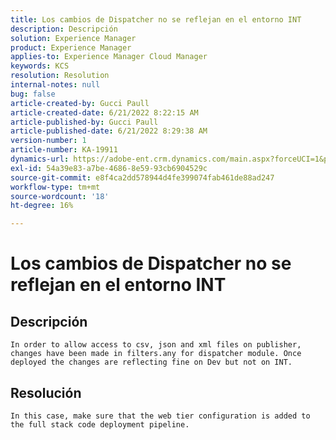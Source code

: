 ```yaml
---
title: Los cambios de Dispatcher no se reflejan en el entorno INT
description: Descripción
solution: Experience Manager
product: Experience Manager
applies-to: Experience Manager Cloud Manager
keywords: KCS
resolution: Resolution
internal-notes: null
bug: false
article-created-by: Gucci Paull
article-created-date: 6/21/2022 8:22:15 AM
article-published-by: Gucci Paull
article-published-date: 6/21/2022 8:29:38 AM
version-number: 1
article-number: KA-19911
dynamics-url: https://adobe-ent.crm.dynamics.com/main.aspx?forceUCI=1&pagetype=entityrecord&etn=knowledgearticle&id=0a385a3e-3bf1-ec11-bb3d-6045bd015716
exl-id: 54a39e83-a7be-4686-8e59-93cb6904529c
source-git-commit: e8f4ca2dd578944d4fe399074fab461de88ad247
workflow-type: tm+mt
source-wordcount: '18'
ht-degree: 16%

---
```


# Los cambios de Dispatcher no se reflejan en el entorno INT

## Descripción


`In order to allow access to csv, json and xml files on publisher, changes have been made in filters.any for dispatcher module. Once deployed the changes are reflecting fine on Dev but not on INT.`


## Resolución


`In this case, make sure that the web tier configuration is added to the full stack code deployment pipeline.`

